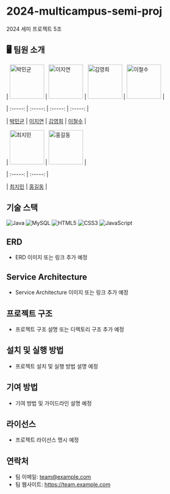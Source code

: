 # 2024-multicampus-semi-proj
2024 세미 프로젝트 5조

## 🖥️ 팀원 소개

| <img src="https://avatars.githubusercontent.com/u/86116666?v=4" width=90px alt="박민균"/> | <img src="https://avatars.githubusercontent.com/JiiiYeonn" width=90px alt="이지연"/> | <img src="https://via.placeholder.com/90" width=90px alt="김영희"/> | <img src="https://via.placeholder.com/90" width=90px alt="이철수"/> |

| :-----: | :-----: | :-----: | :-----: |

| [박민균](https://github.com/parkmingyun99) | [이지연](https://github.com/JiiiYeonn) | [김영희](https://github.com/younghee) | [이철수](https://github.com/cheolsu) |

| <img src="https://via.placeholder.com/90" width=90px alt="최지민"/> | <img src="https://via.placeholder.com/90" width=90px alt="홍길동"/> |

| :-----: | :-----: |

| [최지민](https://github.com/jimin) | [홍길동](https://github.com/gildong) |

## 기술 스택
![Java](https://img.shields.io/badge/Java-007396?style=flat-square&logo=java&logoColor=white)
![MySQL](https://img.shields.io/badge/MySQL-4479A1?style=flat-square&logo=mysql&logoColor=white)
![HTML5](https://img.shields.io/badge/HTML5-E34F26?style=flat-square&logo=html5&logoColor=white)
![CSS3](https://img.shields.io/badge/CSS3-1572B6?style=flat-square&logo=css3&logoColor=white)
![JavaScript](https://img.shields.io/badge/JavaScript-F7DF1E?style=flat-square&logo=javascript&logoColor=black)

## ERD
- ERD 이미지 또는 링크 추가 예정

## Service Architecture
- Service Architecture 이미지 또는 링크 추가 예정

## 프로젝트 구조
- 프로젝트 구조 설명 또는 디렉토리 구조 추가 예정

## 설치 및 실행 방법
- 프로젝트 설치 및 실행 방법 설명 예정

## 기여 방법
- 기여 방법 및 가이드라인 설명 예정

## 라이선스
- 프로젝트 라이선스 명시 예정

## 연락처
- 팀 이메일: team@example.com
- 팀 웹사이트: https://team.example.com
